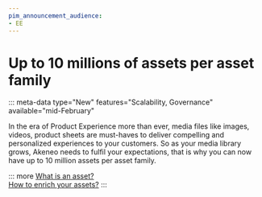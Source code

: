 ```yaml
---
pim_announcement_audience:
- EE
---
```


# Up to 10 millions of assets per asset family
::: meta-data type="New" features="Scalability, Governance" available="mid-February"

In the era of Product Experience more than ever, media files like images, videos, product sheets are must-haves to deliver compelling and personalized experiences to your customers. So as your media library grows, Akeneo needs to fulfil your expectations, that is why you can now have up to 10 million assets per asset family.

::: more
[What is an asset?](../articles/what-about-assets.html)  
[How to enrich your assets?](../articles/work-on-your-assets.html)
:::
